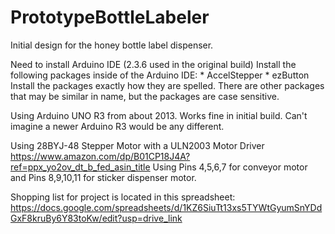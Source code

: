 # PrototypeBottleLabeler
Initial design for the honey bottle label dispenser.  

Need to install Arduino IDE (2.3.6 used in the original build)
  Install the following packages inside of the Arduino IDE: 
    * AccelStepper
    * ezButton 
    Install the packages exactly how they are spelled.  There are other packages that may be similar in name, but the packages are case sensitive.

Using Arduino UNO R3 from about 2013.  Works fine in initial build.  Can't imagine a newer Arduino R3 would be any different.

Using 28BYJ-48 Stepper Motor with a ULN2003 Motor Driver
https://www.amazon.com/dp/B01CP18J4A?ref=ppx_yo2ov_dt_b_fed_asin_title
Using Pins 4,5,6,7 for conveyor motor and Pins 8,9,10,11 for sticker dispenser motor. 

Shopping list for project is located in this spreadsheet: 
https://docs.google.com/spreadsheets/d/1KZ6SiuTt13xs5TYWtGyumSnYDdGxF8kruBy6Y83toKw/edit?usp=drive_link
